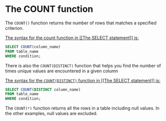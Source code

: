 # The COUNT function
The `COUNT()` function returns the number of rows that matches a specified criterion.

<u>The syntax for the count function in [[The SELECT statement]] is:</u>

```sql
SELECT COUNT(column_name)
FROM table_name
WHERE condition;
```

There is also the `COUNT(DISTINCT)` function that helps you find the number of times unique values are encountered in a given column

<u>The syntax for the `COUNT(DISTINCT)` function in [[The SELECT statement]] is:</u>

```sql
SELECT COUNT(DISTINCT column_name)
FROM table_name
WHERE condition;
```

The `COUNT(*)` function returns all the rows in a table including null values. In the other examples, null values are excluded.

